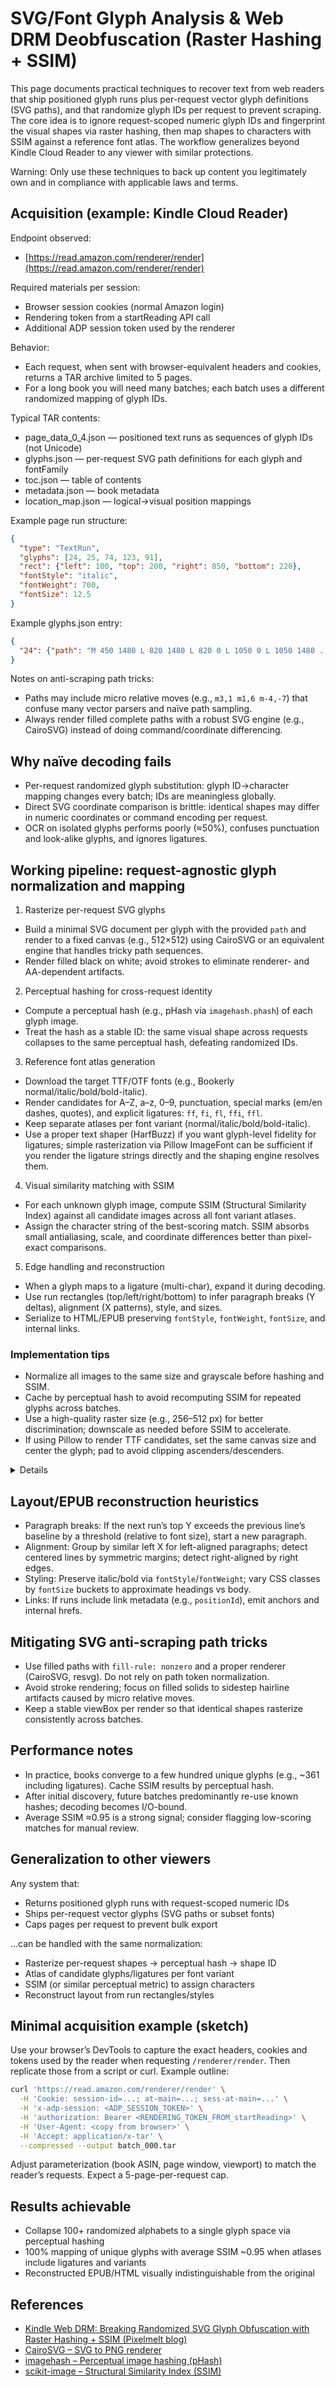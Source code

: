 # SVG/Font Glyph Analysis & Web DRM Deobfuscation (Raster Hashing + SSIM)

This page documents practical techniques to recover text from web readers that ship positioned glyph runs plus per-request vector glyph definitions (SVG paths), and that randomize glyph IDs per request to prevent scraping. The core idea is to ignore request-scoped numeric glyph IDs and fingerprint the visual shapes via raster hashing, then map shapes to characters with SSIM against a reference font atlas. The workflow generalizes beyond Kindle Cloud Reader to any viewer with similar protections.

Warning: Only use these techniques to back up content you legitimately own and in compliance with applicable laws and terms.

## Acquisition (example: Kindle Cloud Reader)

Endpoint observed:
- [https://read.amazon.com/renderer/render](https://read.amazon.com/renderer/render)

Required materials per session:
- Browser session cookies (normal Amazon login)
- Rendering token from a startReading API call
- Additional ADP session token used by the renderer

Behavior:
- Each request, when sent with browser-equivalent headers and cookies, returns a TAR archive limited to 5 pages.
- For a long book you will need many batches; each batch uses a different randomized mapping of glyph IDs.

Typical TAR contents:
- page_data_0_4.json — positioned text runs as sequences of glyph IDs (not Unicode)
- glyphs.json — per-request SVG path definitions for each glyph and fontFamily
- toc.json — table of contents
- metadata.json — book metadata
- location_map.json — logical→visual position mappings

Example page run structure:
```json
{
  "type": "TextRun",
  "glyphs": [24, 25, 74, 123, 91],
  "rect": {"left": 100, "top": 200, "right": 850, "bottom": 220},
  "fontStyle": "italic",
  "fontWeight": 700,
  "fontSize": 12.5
}
```

Example glyphs.json entry:
```json
{
  "24": {"path": "M 450 1480 L 820 1480 L 820 0 L 1050 0 L 1050 1480 ...", "fontFamily": "bookerly_normal"}
}
```

Notes on anti-scraping path tricks:
- Paths may include micro relative moves (e.g., `m3,1 m1,6 m-4,-7`) that confuse many vector parsers and naïve path sampling.
- Always render filled complete paths with a robust SVG engine (e.g., CairoSVG) instead of doing command/coordinate differencing.

## Why naïve decoding fails

- Per-request randomized glyph substitution: glyph ID→character mapping changes every batch; IDs are meaningless globally.
- Direct SVG coordinate comparison is brittle: identical shapes may differ in numeric coordinates or command encoding per request.
- OCR on isolated glyphs performs poorly (≈50%), confuses punctuation and look-alike glyphs, and ignores ligatures.

## Working pipeline: request-agnostic glyph normalization and mapping

1) Rasterize per-request SVG glyphs
- Build a minimal SVG document per glyph with the provided `path` and render to a fixed canvas (e.g., 512×512) using CairoSVG or an equivalent engine that handles tricky path sequences.
- Render filled black on white; avoid strokes to eliminate renderer- and AA-dependent artifacts.

2) Perceptual hashing for cross-request identity
- Compute a perceptual hash (e.g., pHash via `imagehash.phash`) of each glyph image.
- Treat the hash as a stable ID: the same visual shape across requests collapses to the same perceptual hash, defeating randomized IDs.

3) Reference font atlas generation
- Download the target TTF/OTF fonts (e.g., Bookerly normal/italic/bold/bold-italic).
- Render candidates for A–Z, a–z, 0–9, punctuation, special marks (em/en dashes, quotes), and explicit ligatures: `ff`, `fi`, `fl`, `ffi`, `ffl`.
- Keep separate atlases per font variant (normal/italic/bold/bold-italic).
- Use a proper text shaper (HarfBuzz) if you want glyph-level fidelity for ligatures; simple rasterization via Pillow ImageFont can be sufficient if you render the ligature strings directly and the shaping engine resolves them.

4) Visual similarity matching with SSIM
- For each unknown glyph image, compute SSIM (Structural Similarity Index) against all candidate images across all font variant atlases.
- Assign the character string of the best-scoring match. SSIM absorbs small antialiasing, scale, and coordinate differences better than pixel-exact comparisons.

5) Edge handling and reconstruction
- When a glyph maps to a ligature (multi-char), expand it during decoding.
- Use run rectangles (top/left/right/bottom) to infer paragraph breaks (Y deltas), alignment (X patterns), style, and sizes.
- Serialize to HTML/EPUB preserving `fontStyle`, `fontWeight`, `fontSize`, and internal links.

### Implementation tips

- Normalize all images to the same size and grayscale before hashing and SSIM.
- Cache by perceptual hash to avoid recomputing SSIM for repeated glyphs across batches.
- Use a high-quality raster size (e.g., 256–512 px) for better discrimination; downscale as needed before SSIM to accelerate.
- If using Pillow to render TTF candidates, set the same canvas size and center the glyph; pad to avoid clipping ascenders/descenders.

<details>
**Python: end\-to\-end glyph normalization and matching (raster hash \+ SSIM)**

```python
# pip install cairosvg pillow imagehash scikit-image uharfbuzz freetype-py
import io, json, tarfile, base64, math
from PIL import Image, ImageOps, ImageDraw, ImageFont
import imagehash
from skimage.metrics import structural_similarity as ssim
import cairosvg

CANVAS = (512, 512)
BGCOLOR = 255  # white
FGCOLOR = 0    # black

# --- SVG -> raster ---
def rasterize_svg_path(path_d: str, canvas=CANVAS) -> Image.Image:
    # Build a minimal SVG document; rely on CAIRO for correct path handling
    svg = f'''<svg xmlns="http://www.w3.org/2000/svg" width="{canvas[0]}" height="{canvas[1]}" viewBox="0 0 2048 2048">
<rect width="100%" height="100%" fill="white"/>
<path d="{path_d}" fill="black" fill-rule="nonzero"/>
</svg>'''
    png_bytes = cairosvg.svg2png(bytestring=svg.encode('utf-8'))
    img = Image.open(io.BytesIO(png_bytes)).convert('L')
    return img

# --- Perceptual hash ---
def phash_img(img: Image.Image) -> str:
    # Normalize to grayscale and fixed size
    img = ImageOps.grayscale(img).resize((128, 128), Image.LANCZOS)
    return str(imagehash.phash(img))

# --- Reference atlas from TTF ---
def render_char(candidate: str, ttf_path: str, canvas=CANVAS, size=420) -> Image.Image:
    # Render centered text on same canvas to approximate glyph shapes
    font = ImageFont.truetype(ttf_path, size=size)
    img = Image.new('L', canvas, color=BGCOLOR)
    draw = ImageDraw.Draw(img)
    w, h = draw.textbbox((0,0), candidate, font=font)[2:]
    dx = (canvas[0]-w)//2
    dy = (canvas[1]-h)//2
    draw.text((dx, dy), candidate, fill=FGCOLOR, font=font)
    return img

# --- Build atlases for variants ---
FONT_VARIANTS = {
    'normal':   '/path/to/Bookerly-Regular.ttf',
    'italic':   '/path/to/Bookerly-Italic.ttf',
    'bold':     '/path/to/Bookerly-Bold.ttf',
    'bolditalic':'/path/to/Bookerly-BoldItalic.ttf',
}
CANDIDATES = [
    *[chr(c) for c in range(0x20, 0x7F)],  # basic ASCII
    '–', '—', '“', '”', '‘', '’', '•',      # common punctuation
    'ff','fi','fl','ffi','ffl'              # ligatures
]

def build_atlases():
    atlases = {}  # variant -> list[(char, img)]
    for variant, ttf in FONT_VARIANTS.items():
        out = []
        for ch in CANDIDATES:
            img = render_char(ch, ttf)
            out.append((ch, img))
        atlases[variant] = out
    return atlases

# --- SSIM match ---

def best_match(img: Image.Image, atlases) -> tuple[str, float, str]:
    # Returns (char, score, variant)
    img_n = ImageOps.grayscale(img).resize((128,128), Image.LANCZOS)
    img_n = ImageOps.autocontrast(img_n)
    best = ('', -1.0, '')
    import numpy as np
    candA = np.array(img_n)
    for variant, entries in atlases.items():
        for ch, ref in entries:
            ref_n = ImageOps.grayscale(ref).resize((128,128), Image.LANCZOS)
            ref_n = ImageOps.autocontrast(ref_n)
            candB = np.array(ref_n)
            score = ssim(candA, candB)
            if score > best[1]:
                best = (ch, score, variant)
    return best

# --- Putting it together for one TAR batch ---

def process_tar(tar_path: str, cache: dict, atlases) -> list[dict]:
    # cache: perceptual-hash -> mapping {char, score, variant}
    out_runs = []
    with tarfile.open(tar_path, 'r:*') as tf:
        glyphs = json.load(tf.extractfile('glyphs.json'))
        # page_data_0_4.json may differ in name; list members to find it
        pd_name = next(m.name for m in tf.getmembers() if m.name.startswith('page_data_'))
        page_data = json.load(tf.extractfile(pd_name))

        # 1. Rasterize + hash all glyphs for this batch
        id2hash = {}
        for gid, meta in glyphs.items():
            img = rasterize_svg_path(meta['path'])
            h = phash_img(img)
            id2hash[int(gid)] = (h, img)

        # 2. Ensure all hashes are resolved to characters in cache
        for h, img in {v[0]: v[1] for v in id2hash.values()}.items():
            if h not in cache:
                ch, score, variant = best_match(img, atlases)
                cache[h] = { 'char': ch, 'score': float(score), 'variant': variant }

        # 3. Decode text runs
        for run in page_data:
            if run.get('type') != 'TextRun':
                continue
            decoded = []
            for gid in run['glyphs']:
                h, _ = id2hash[gid]
                decoded.append(cache[h]['char'])
            run_out = {
                'text': ''.join(decoded),
                'rect': run.get('rect'),
                'fontStyle': run.get('fontStyle'),
                'fontWeight': run.get('fontWeight'),
                'fontSize': run.get('fontSize'),
            }
            out_runs.append(run_out)
    return out_runs

# Usage sketch:
# atlases = build_atlases()
# cache = {}
# for tar in sorted(glob('batches/*.tar')):
#     runs = process_tar(tar, cache, atlases)
#     # accumulate runs for layout reconstruction → EPUB/HTML
```

</details>

## Layout/EPUB reconstruction heuristics

- Paragraph breaks: If the next run’s top Y exceeds the previous line’s baseline by a threshold (relative to font size), start a new paragraph.
- Alignment: Group by similar left X for left-aligned paragraphs; detect centered lines by symmetric margins; detect right-aligned by right edges.
- Styling: Preserve italic/bold via `fontStyle`/`fontWeight`; vary CSS classes by `fontSize` buckets to approximate headings vs body.
- Links: If runs include link metadata (e.g., `positionId`), emit anchors and internal hrefs.

## Mitigating SVG anti-scraping path tricks

- Use filled paths with `fill-rule: nonzero` and a proper renderer (CairoSVG, resvg). Do not rely on path token normalization.
- Avoid stroke rendering; focus on filled solids to sidestep hairline artifacts caused by micro relative moves.
- Keep a stable viewBox per render so that identical shapes rasterize consistently across batches.

## Performance notes

- In practice, books converge to a few hundred unique glyphs (e.g., ~361 including ligatures). Cache SSIM results by perceptual hash.
- After initial discovery, future batches predominantly re-use known hashes; decoding becomes I/O-bound.
- Average SSIM ≈0.95 is a strong signal; consider flagging low-scoring matches for manual review.

## Generalization to other viewers

Any system that:
- Returns positioned glyph runs with request-scoped numeric IDs
- Ships per-request vector glyphs (SVG paths or subset fonts)
- Caps pages per request to prevent bulk export

…can be handled with the same normalization:
- Rasterize per-request shapes → perceptual hash → shape ID
- Atlas of candidate glyphs/ligatures per font variant
- SSIM (or similar perceptual metric) to assign characters
- Reconstruct layout from run rectangles/styles

## Minimal acquisition example (sketch)

Use your browser’s DevTools to capture the exact headers, cookies and tokens used by the reader when requesting `/renderer/render`. Then replicate those from a script or curl. Example outline:

```bash
curl 'https://read.amazon.com/renderer/render' \
  -H 'Cookie: session-id=...; at-main=...; sess-at-main=...' \
  -H 'x-adp-session: <ADP_SESSION_TOKEN>' \
  -H 'authorization: Bearer <RENDERING_TOKEN_FROM_startReading>' \
  -H 'User-Agent: <copy from browser>' \
  -H 'Accept: application/x-tar' \
  --compressed --output batch_000.tar
```

Adjust parameterization (book ASIN, page window, viewport) to match the reader’s requests. Expect a 5-page-per-request cap.

## Results achievable

- Collapse 100+ randomized alphabets to a single glyph space via perceptual hashing
- 100% mapping of unique glyphs with average SSIM ~0.95 when atlases include ligatures and variants
- Reconstructed EPUB/HTML visually indistinguishable from the original

## References

- [Kindle Web DRM: Breaking Randomized SVG Glyph Obfuscation with Raster Hashing + SSIM (Pixelmelt blog)](https://blog.pixelmelt.dev/kindle-web-drm/)
- [CairoSVG – SVG to PNG renderer](https://cairosvg.org/)
- [imagehash – Perceptual image hashing (pHash)](https://pypi.org/project/ImageHash/)
- [scikit-image – Structural Similarity Index (SSIM)](https://scikit-image.org/docs/stable/api/skimage.metrics.html#skimage.metrics.structural_similarity)

